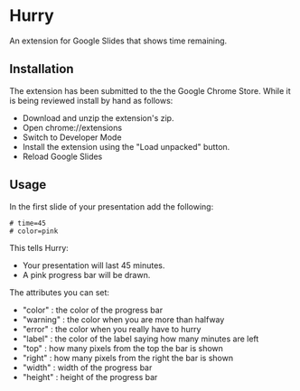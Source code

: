 # Hurry

An extension for Google Slides that shows time remaining.

## Installation

The extension has been submitted to the the Google Chrome Store. While it is being reviewed install by hand as follows:
- Download and unzip the extension's zip. 
- Open chrome://extensions
- Switch to Developer Mode
- Install the extension using the "Load unpacked" button. 
- Reload Google Slides

## Usage

In the first slide of your presentation add the following:

```
# time=45
# color=pink
```

This tells Hurry:
 - Your presentation will last 45 minutes. 
 - A pink progress bar will be drawn.

The attributes you can set:
 - "color" <string> : the color of the progress bar
 - "warning" <string> : the color when you are more than halfway 
 - "error" <string> : the color when you really have to hurry
 - "label" <string> : the color of the label saying how many minutes are left
 - "top" <number> : how many pixels from the top the bar is shown
 - "right" <number> : how many pixels from the right the bar is shown
 - "width" <number> : width of the progress bar
 - "height" <number> : height of the progress bar
  

